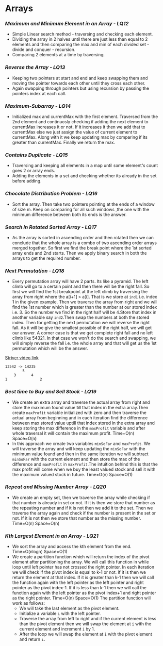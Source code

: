 # Arrays

### *Maximum and Minimum Element in an Array - LQ12*

- Simple Linear search method - traversing and checking each element.
- Dividing the array in 2 halves until there are just less than equal to 2 elements and then comparing the max and min of each divided set - divide and conquer - recursion.
- Comparing 2 elements at a time by traversing. 


### *Reverse the Array - LQ13*

- Keeping two pointers at start and end and keep swapping them and moving the pointer towards each other until they cross each other.
- Again swapping through pointers but using recursion by passing the pointers index at each call.
  

### *Maximum-Subarray - LQ14*

- Initialized max and currentMax with the first element. Traversed from the 2nd element and continuosly checking if adding the next element to currentMax increases it or not. If it increases it then we add that to currentMax else we just assign the value of current element to currentMax. Along with it we keep updating max by comparing if its greater than currentMax. Finally we return the max.


### *Contains Duplicate - LQ15*

- Traversing and keeping all elements in a map until some element's count goes 2 or array ends.
- Adding the elements in a set and checking whether its already in the set before adding.


### *Chocolate Distribution Problem - LQ16*

- Sort the array. Then take two pointers pointing at the ends of a window of size m. Keep on comparing for all such windows ,the one with the minimum difference between both its ends is the answer.


### *Search in Rotated Sorted Array - LQ17*

- As the array is sorted in ascending order and then rotated then we can conclude that the whole array is a combo of two ascending order arrays merged together. So first we find the break point where the 1st sorted array ends and 2nd starts. Then we apply binary search in both the arrays to get the required number.


### *Next Permutation - LQ18*

- Every permutation array will have 2 parts. Its like a pyramid. The left climb will go to a certain point and then there will be the right fall. So first we will find the 1st breakpoint at the left climb by traversing the array from right where the a[i+1] > a[i]. That is we store at `ind1` i.e. index 1 in the given example. Then we traverse the array from right and we will find the 1st number which is greater than the number at our stored index i.e. 3. So the number we find in the right half will be 4.Store that index in another variable say `ind2`.Then swap the numbers at both the stored index. Then for getting the next permutation we will reverse the right fall. As it will be give the smallest possible of the right half, we will get our answer. A corner case is that we get complete right fall and no left climb like 54321. In that case we won't do the search and swapping, we will simply reverse the fall i.e. the whole array and that will get us the 1st permutation which will be the answer.

[Striver video link](https://youtu.be/LuLCLgMElus) 
```
13542 -> 14235
        5
    3       4
1               2
```


### *Best time to Buy and Sell Stock - LQ19*

- We create an extra array and traverse the actual array from right and store the maximum found value till that index in the extra array.Then create `maxProfit` variable initialized with zero and then traverse the actual array from beginning and in each iteration find the difference between max stored value uptill that index stored in the extra array and keep storing the max difference in the `maxProfit` variable and after whole traversal it will contain the maximum profit. Time=O(n) Space=O(n)
- In this approach we create two variables `minSoFar` and `maxProfit`. We will traverse the array and will keep updating the `minSoFar` with the minimum value found and then in the same iteration we will subtract `minSoFar` with the current element and then store the max of the difference and `maxProfit` in `maxProfit`.The intuition behind this is that the max profit will come when we buy the least valued stock and sell it with the maximum valued stock in future. Time=O(n) Space=O(1)



### *Repeat and Missing Number Array - LQ20*

- We create an empty set, then we traverse the array while checking if that number is already in set or not. If it is then we store that number as the repeating number and if it is not then we add it to the set. Then we traverse the array again and check if the number is present in the set or not. If it is not then we store that number as the missing number. Time=O(n) Space=O(n)



### *Kth Largest Element in an Array - LQ21*

- We sort the array and access the kth element from the end. Time=O(nlogn) Space=O(1)
- We create a partition function which will return the index of the pivot element after partitioning the array. We will call this function in while loop until left pointer has not crossed the right pointer. In each iteration we will check if the pivot index is equal to k-1 or not. If it is then we return the element at that index. If it is greater than k-1 then we will call the function again with the left pointer as the left pointer and right pointer as the pivot index-1. If it is less than k-1 then we will call the function again with the left pointer as the pivot index+1 and right pointer as the right pointer. Time=O(n) Space=O(1)
The partition function will work as follows:
  - We will take the last element as the pivot element.
  - Initialize a variable `i` with the left pointer.
  - Traverse the array from left to right and if the current element is less than the pivot element then we will swap the element at `i` with the current element and increment `i` by 1.
  - After the loop we will swap the element at `i` with the pivot element and return `i`.